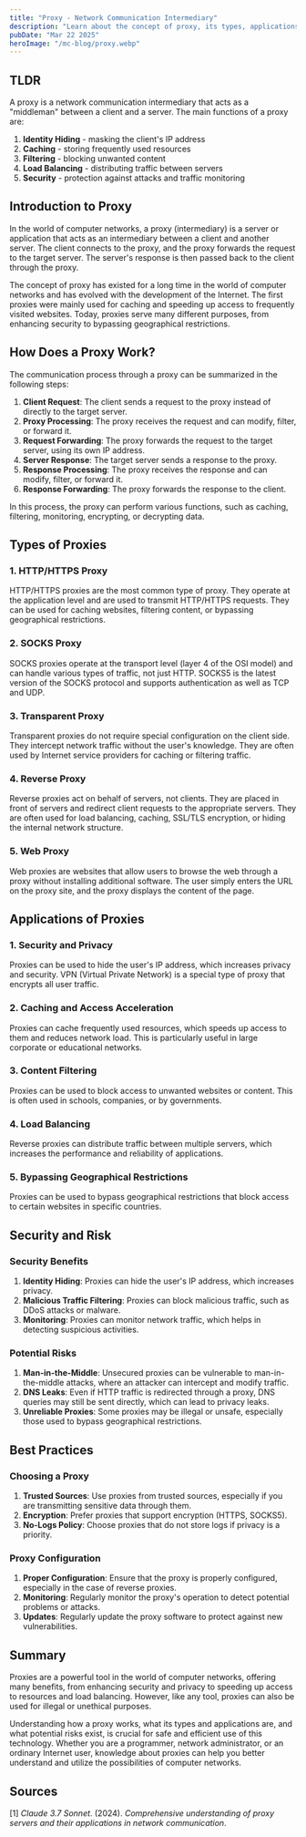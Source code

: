 ```yaml
---
title: "Proxy - Network Communication Intermediary"
description: "Learn about the concept of proxy, its types, applications, and benefits in network communication"
pubDate: "Mar 22 2025"
heroImage: "/mc-blog/proxy.webp"
---
```


## TLDR

A proxy is a network communication intermediary that acts as a "middleman" between a client and a server. The main functions of a proxy are:

1. **Identity Hiding** - masking the client's IP address
2. **Caching** - storing frequently used resources
3. **Filtering** - blocking unwanted content
4. **Load Balancing** - distributing traffic between servers
5. **Security** - protection against attacks and traffic monitoring

## Introduction to Proxy

In the world of computer networks, a proxy (intermediary) is a server or application that acts as an intermediary between a client and another server. The client connects to the proxy, and the proxy forwards the request to the target server. The server's response is then passed back to the client through the proxy.

The concept of proxy has existed for a long time in the world of computer networks and has evolved with the development of the Internet. The first proxies were mainly used for caching and speeding up access to frequently visited websites. Today, proxies serve many different purposes, from enhancing security to bypassing geographical restrictions.

## How Does a Proxy Work?

The communication process through a proxy can be summarized in the following steps:

1. **Client Request**: The client sends a request to the proxy instead of directly to the target server.
2. **Proxy Processing**: The proxy receives the request and can modify, filter, or forward it.
3. **Request Forwarding**: The proxy forwards the request to the target server, using its own IP address.
4. **Server Response**: The target server sends a response to the proxy.
5. **Response Processing**: The proxy receives the response and can modify, filter, or forward it.
6. **Response Forwarding**: The proxy forwards the response to the client.

In this process, the proxy can perform various functions, such as caching, filtering, monitoring, encrypting, or decrypting data.

## Types of Proxies

### 1. HTTP/HTTPS Proxy

HTTP/HTTPS proxies are the most common type of proxy. They operate at the application level and are used to transmit HTTP/HTTPS requests. They can be used for caching websites, filtering content, or bypassing geographical restrictions.

### 2. SOCKS Proxy

SOCKS proxies operate at the transport level (layer 4 of the OSI model) and can handle various types of traffic, not just HTTP. SOCKS5 is the latest version of the SOCKS protocol and supports authentication as well as TCP and UDP.

### 3. Transparent Proxy

Transparent proxies do not require special configuration on the client side. They intercept network traffic without the user's knowledge. They are often used by Internet service providers for caching or filtering traffic.

### 4. Reverse Proxy

Reverse proxies act on behalf of servers, not clients. They are placed in front of servers and redirect client requests to the appropriate servers. They are often used for load balancing, caching, SSL/TLS encryption, or hiding the internal network structure.

### 5. Web Proxy

Web proxies are websites that allow users to browse the web through a proxy without installing additional software. The user simply enters the URL on the proxy site, and the proxy displays the content of the page.

## Applications of Proxies

### 1. Security and Privacy

Proxies can be used to hide the user's IP address, which increases privacy and security. VPN (Virtual Private Network) is a special type of proxy that encrypts all user traffic.

### 2. Caching and Access Acceleration

Proxies can cache frequently used resources, which speeds up access to them and reduces network load. This is particularly useful in large corporate or educational networks.

### 3. Content Filtering

Proxies can be used to block access to unwanted websites or content. This is often used in schools, companies, or by governments.

### 4. Load Balancing

Reverse proxies can distribute traffic between multiple servers, which increases the performance and reliability of applications.

### 5. Bypassing Geographical Restrictions

Proxies can be used to bypass geographical restrictions that block access to certain websites in specific countries.

## Security and Risk

### Security Benefits

1. **Identity Hiding**: Proxies can hide the user's IP address, which increases privacy.
2. **Malicious Traffic Filtering**: Proxies can block malicious traffic, such as DDoS attacks or malware.
3. **Monitoring**: Proxies can monitor network traffic, which helps in detecting suspicious activities.

### Potential Risks

1. **Man-in-the-Middle**: Unsecured proxies can be vulnerable to man-in-the-middle attacks, where an attacker can intercept and modify traffic.
2. **DNS Leaks**: Even if HTTP traffic is redirected through a proxy, DNS queries may still be sent directly, which can lead to privacy leaks.
3. **Unreliable Proxies**: Some proxies may be illegal or unsafe, especially those used to bypass geographical restrictions.

## Best Practices

### Choosing a Proxy

1. **Trusted Sources**: Use proxies from trusted sources, especially if you are transmitting sensitive data through them.
2. **Encryption**: Prefer proxies that support encryption (HTTPS, SOCKS5).
3. **No-Logs Policy**: Choose proxies that do not store logs if privacy is a priority.

### Proxy Configuration

1. **Proper Configuration**: Ensure that the proxy is properly configured, especially in the case of reverse proxies.
2. **Monitoring**: Regularly monitor the proxy's operation to detect potential problems or attacks.
3. **Updates**: Regularly update the proxy software to protect against new vulnerabilities.

## Summary

Proxies are a powerful tool in the world of computer networks, offering many benefits, from enhancing security and privacy to speeding up access to resources and load balancing. However, like any tool, proxies can also be used for illegal or unethical purposes.

Understanding how a proxy works, what its types and applications are, and what potential risks exist, is crucial for safe and efficient use of this technology. Whether you are a programmer, network administrator, or an ordinary Internet user, knowledge about proxies can help you better understand and utilize the possibilities of computer networks.

## Sources

[1] _Claude 3.7 Sonnet_. (2024). _Comprehensive understanding of proxy servers and their applications in network communication_.
